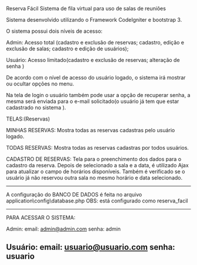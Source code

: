 Reserva Fácil
Sistema de fila virtual para uso de salas de reuniões


Sistema desenvolvido utilizando o Framework CodeIgniter e bootstrap 3.

O sistema possui dois níveis de acesso:

Admin:
Acesso total (cadastro e exclusão de reservas;
cadastro, edição e exclusão de salas;
cadastro e edição de usuários);

Usuário: Acesso limitado(cadastro e exclusão de reservas; alteração de 
senha )

De acordo com o nível de acesso do usuário logado, o sistema irá mostrar ou ocultar opções no menu.

Na tela de login o usuário também pode usar a opção de recuperar senha, a mesma será enviada para o e-mail solicitado(o usuário já tem que estar cadastrado no sistema ).


TELAS:(Reservas)

MINHAS RESERVAS: Mostra todas as reservas cadastras pelo usuário logado.


TODAS RESERVAS: Mostra todas as reservas cadastras por todos usuários. 

CADASTRO DE RESERVAS: Tela para o preenchimento dos dados para o cadastro da reserva. 
Depois de selecionado a sala e a data, é utilizado Ajax para atualizar o campo de horários disponíveis.
Também é verificado se o usuário já não reservou outra sala no mesmo horário e data selecionado.

-----------------------------------------------------------------------------------------------

A configuração do BANCO DE DADOS é feita no arquivo application\config\database.php
OBS: está configurado como reserva_facil

------------------------------------------------------------------------------------------------
PARA ACESSAR O SISTEMA:

Admin:
email: admin@admin.com
senha: admin

Usuário:
email: usuario@usuario.com
senha: usuario
----------------------------------------------------------------------------------------------------



 

  



